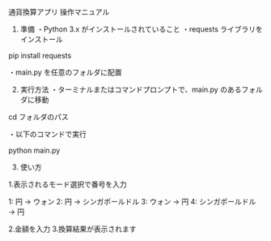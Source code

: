 通貨換算アプリ 操作マニュアル
1. 準備
・Python 3.x がインストールされていること
・requests ライブラリをインストール

pip install requests

・main.py を任意のフォルダに配置


2. 実行方法
・ターミナルまたはコマンドプロンプトで、main.py のあるフォルダに移動

cd フォルダのパス

・以下のコマンドで実行

python main.py


3. 使い方

1.表示されるモード選択で番号を入力

1: 円 → ウォン
2: 円 → シンガポールドル
3: ウォン → 円
4: シンガポールドル → 円

2.金額を入力
3.換算結果が表示されます

